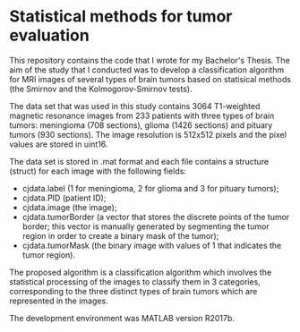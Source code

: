 # Statistical methods for tumor evaluation
This repository contains the code that I wrote for my Bachelor's Thesis. The aim of the study that I conducted was to develop a classification algorithm for MRI images of several types of brain tumors based on statisical methods (the Smirnov and the Kolmogorov-Smirnov tests).

The data set that was used in this study contains 3064 T1-weighted magnetic resonance images from 233 patients with three types of brain tumors: meningioma (708 sections), glioma (1426 sections) and pituary tumors (930 sections). The image resolution is 512x512 pixels and the pixel values are stored in uint16.

The data set is stored in .mat format and each file contains a structure (struct) for each image with the following fields:
- cjdata.label (1 for meningioma, 2 for glioma and 3 for pituary tumors);
- cjdata.PID (patient ID);
- cjdata.image (the image);
- cjdata.tumorBorder (a vector that stores the discrete points of the tumor border; this vector is manually generated by segmenting the tumor region in order to create a binary mask of the tumor);
- cjdata.tumorMask (the binary image with values of 1 that indicates the tumor region).

The proposed algorithm is a classification algorithm which involves the statistical processing of the images to classify them in 3 categories, corresponding to the three distinct types of brain tumors which are represented in the images. 

The development environment was MATLAB version R2017b.



